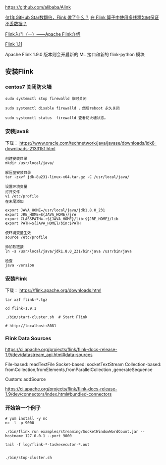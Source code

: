 https://github.com/alibaba/Alink

[仅1年GitHub Star数翻倍，Flink 做了什么？](https://www.jianshu.com/p/3e83f76b8f4f)
[在 Flink 算子中使用多线程如何保证不丢数据？](https://developer.aliyun.com/article/740572)

[Flink入门（一）——Apache Flink介绍](https://www.cnblogs.com/tree1123/p/11880563.html)

[Flink 1.11](https://ci.apache.org/projects/flink/flink-docs-master/release-notes/flink-1.11.html)

Apache Flink 1.9.0 版本则会开启新的 ML 接口和新的 flink-python 模块

## 安装Flink

### centos7 关闭防火墙
```
sudo systemctl stop firewalld 临时关闭

sudo systemctl disable firewalld ，然后reboot 永久关闭

sudo systemctl status  firewalld 查看防火墙状态。
```
### 安装java8 
下载： https://www.oracle.com/technetwork/java/javase/downloads/jdk8-downloads-2133151.html
```
创建安装目录
mkdir /usr/local/java/

解压至安装目录
tar -zxvf jdk-8u231-linux-x64.tar.gz -C /usr/local/java/

设置环境变量
打开文件
vi /etc/profile
在末尾添加

export JAVA_HOME=/usr/local/java/jdk1.8.0_231
export JRE_HOME=${JAVA_HOME}/jre
export CLASSPATH=.:${JAVA_HOME}/lib:${JRE_HOME}/lib
export PATH=${JAVA_HOME}/bin:$PATH

使环境变量生效
source /etc/profile

添加软链接
ln -s /usr/local/java/jdk1.8.0_231/bin/java /usr/bin/java

检查
java -version
```

### 安装Flink
下载： https://flink.apache.org/downloads.html
```
tar xzf flink-*.tgz

cd flink-1.9.1

./bin/start-cluster.sh  # Start Flink

# http://localhost:8081
```


### Flink Data Sources
https://ci.apache.org/projects/flink/flink-docs-release-1.9/dev/datastream_api.html#data-sources

File-based: readTextFile
Socket-based: socketTextStream 
Collection-based:  fromCollection,fromElements,fromParallelCollection ,generateSequence

Custom: addSource 

https://ci.apache.org/projects/flink/flink-docs-release-1.9/dev/connectors/index.html#bundled-connectors


### 开始第一个例子
```
# yum install -y nc
nc -l -p 9000

./bin/flink run examples/streaming/SocketWindowWordCount.jar --hostname 127.0.0.1 --port 9000

tail -f log/flink-*-taskexecutor-*.out


./bin/stop-cluster.sh
```

